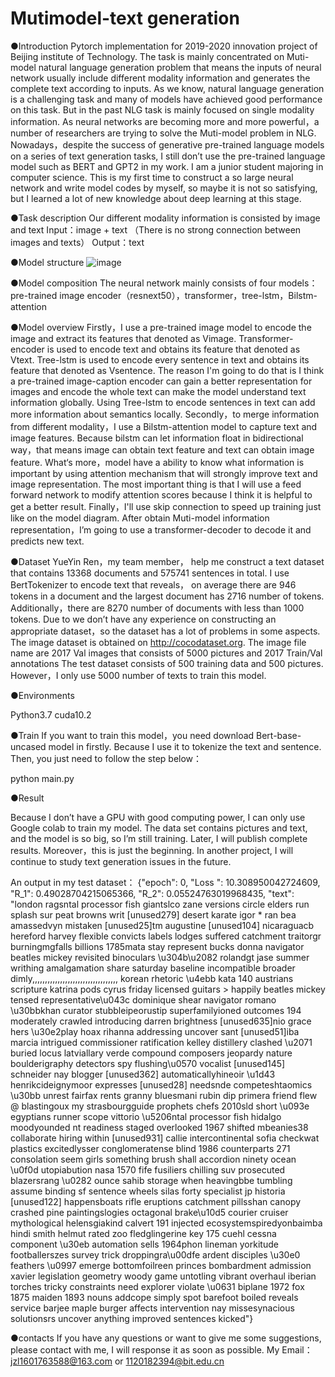 # Mutimodel-text generation

●Introduction
   Pytorch implementation for 2019-2020 innovation project of Beijing institute of Technology. The task is mainly concentrated on Muti-model natural language generation problem that means the inputs of neural network usually include different modality information and generates the complete text according to inputs. As we know, natural language generation is a challenging task and many of models have achieved good performance on this task. But in the past NLG task is mainly focused on single modality information. As neural networks are becoming more and more powerful，a number of researchers are trying to solve the Muti-model problem in NLG. Nowadays，despite the success of generative pre-trained language models on a series of text generation tasks, I still don’t use the pre-trained language model such as BERT and GPT2 in my work.
   I am a junior student majoring in computer science. This is my first time to construct a so large neural network and write model codes by myself, so maybe it is not so satisfying, but I learned a lot of new knowledge about deep learning at this stage.

●Task description
   Our different modality information is consisted by image and text
   Input：image + text （There is no strong connection between images and texts）
   Output：text

●Model structure
 ![image](https://github.com/woyaonidsh/Mutimode-language-generation/blob/master/model.png)

●Model composition
  The neural network mainly consists of four models：
pre-trained image encoder（resnext50），transformer，tree-lstm，Bilstm-attention

●Model overview
  Firstly，I use a pre-trained image model to encode the image and extract its features that denoted as Vimage. Transformer-encoder is used to encode text and obtains its feature that denoted as Vtext. Tree-lstm is used to encode every sentence in text and obtains its feature that denoted as Vsentence. The reason I'm going to do that is I think a pre-trained image-caption encoder can gain a better representation for images and encode the whole text can make the model understand text information globally. Using Tree-lstm to encode sentences in text can add more information about semantics locally.
  Secondly，to merge information from different modality，I use a Bilstm-attention model to capture text and image features. Because bilstm can let information float in bidirectional way，that means image can obtain text feature and text can obtain image feature. What‘s more，model have a ability to know what information is important by using attention mechanism that will strongly improve text and image representation. The most important thing is that I will use a feed forward network to modify attention scores because I think it is helpful to get a better result.
  Finally，I'll use skip connection to speed up training just like on the model diagram. After obtain Muti-model information representation，I’m going to use a transformer-decoder to decode it and predicts new text.

●Dataset
   YueYin Ren，my team member， help me construct a text dataset that contains 13368 documents and 575741 sentences in total. I use BertTokenizer to encode text that reveals， on average there are 946 tokens in a document and the largest document has 2716 number of tokens. Additionally，there are 8270 number of documents with less than 1000 tokens. Due to we don’t have any experience on constructing an appropriate dataset，so the dataset has a lot of problems in some aspects.
  The image dataset is obtained on http://cocodataset.org. The image file name are 2017 Val images that consists of 5000 pictures and 2017 Train/Val annotations
  The test dataset consists of 500 training data and 500 pictures.
  However，I only use 5000 number of texts to train this model.

●Environments

Python3.7    cuda10.2

●Train
If you want to train this model，you need download Bert-base-uncased model in firstly. Because I use it to tokenize the text and sentence. Then, you just need to follow the step below：

python main.py

●Result

Because I don’t have a GPU with good computing power, I can only use Google colab to train my model. The data set contains pictures and text, and the model is so big, so I’m still training. Later, I will publish complete results. Moreover，this is just the beginning. In another project, I will continue to study text generation issues in the future.

An output in my test dataset：
{"epoch": 0, "Loss ": 10.308950042724609, "R_1": 0.49028704215065366, "R_2": 0.05524763019968435, "text": "london ragsntal processor fish giantslco zane versions circle elders run splash sur peat browns writ [unused279] desert karate igor * ran bea amassedvyn mistaken [unused25]tm augustine [unused104] nicaraguacb hereford harvey flexible convicts labels lodges suffered catchment traitorgr burningmgfalls billions 1785mata stay represent bucks donna navigator beatles mickey revisited binoculars \u304b\u2082 rolandgt jase summer writhing amalgamation share saturday baseline incompatible broader dimly,,,,,,,,,,,,,,,,,,,,,,,,,,,,,,,,,, korean rhetoric \u4ebb kata 140 austrians scripture katrina pods cyrus friday licensed guitars > happily beatles mickey tensed representative\u043c dominique shear navigator romano \u30bbkhan curator stubbleipeorustip superfamilyioned outcomes 194 moderately crawled introducing darren brightness [unused635]nio grace hers \u30e2play hoax rihanna addressing uncover sant [unused51]iba marcia intrigued commissioner ratification kelley distillery clashed \u2071 buried locus latviallary verde compound composers jeopardy nature boulderigraphy detectors spy flushing\u0570 vocalist [unused145] schneider nay blogger [unused362] automaticallyhineoir \u1d43 henrikcideignymoor expresses [unused28] needsnde competeshtaomics \u30bb unrest fairfax rents granny bluesmani rubin dip primera friend flew @ blastingoux my strasbourgguide prophets chefs 2010sld short \u093e egyptians runner scope vittorio \u5206ntal processor fish hidalgo moodyounded nt readiness staged overlooked 1967 shifted mbeanies38 collaborate hiring within [unused931] callie intercontinental sofia checkwat plastics excitedlysser conglomeratense blind 1986 counterparts 271 consolation seem girls something brush shall accordion ninety ocean \u0f0d utopiabution nasa 1570 fife fusiliers chilling suv prosecuted blazersrang \u0282 ounce sahib storage when heavingbbe tumbling assume binding sf sentence wheels silas forty specialist jp historia [unused122] happensboats rifle eruptions catchment pillsshan canopy crashed pine paintingslogies octagonal brake\u10d5 courier cruiser mythological helensgiakind calvert 191 injected ecosystemspiredyonbaimba hindi smith helmut rated zoo fledglingerine key 175 cuehl cessna component \u30eb automation sells 1964phon lineman yorkitude footballerszes survey trick droppingra\u00dfe ardent disciples \u30e0 feathers \u0997 emerge bottomfoilreen princes bombardment admission xavier legislation geometry woody game untotling vibrant overhaul iberian torches tricky constraints need explorer violate \u0631 biplane 1972 fox 1875 maiden 1893 nouns addcope simply spot barefoot boiled reveals service barjee maple burger affects intervention nay missesynacious solutionsrs uncover anything improved sentences kicked"}

●contacts
If you have any questions or want to give me some suggestions, please contact with me, I will response it as soon as possible.
My Email：jzl1601763588@163.com or 1120182394@bit.edu.cn










